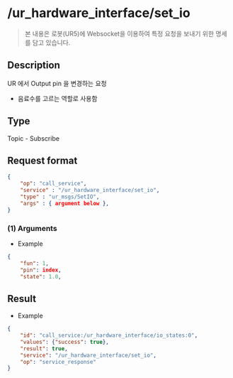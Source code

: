 # /ur_hardware_interface/set_io

> 본 내용은 로봇(UR5)에 Websocket을 이용하여 특정 요청을 보내기 위한 명세를 담고 있습니다.

## Description

UR 에서 Output pin 을 변경하는 요청

- 음료수를 고르는 역할로 사용함

## Type

Topic - Subscribe

## Request format

```json
{
    "op": "call_service",
    "service" : "/ur_hardware_interface/set_io",
    "type" : "ur_msgs/SetIO",
    "args" : { argument below },
}
```

### (1) Arguments

- Example

```json
{
    "fun": 1,
    "pin": index,
    "state": 1.0,

```

## Result

- Example

```json
{
    "id": "call_service:/ur_hardware_interface/io_states:0",
    "values": {"success": true},
    "result": true,
    "service": "/ur_hardware_interface/set_io",
    "op": "service_response"
}
```
